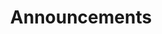 ---
title: Announcements
layout: layouts/activityArchive.vto
indexId: announcements
indexQuery: "announcements"
indexName: Announcements
metas:
  robots: false
---